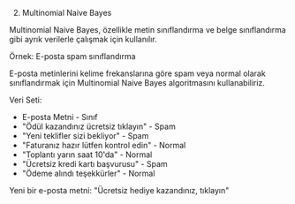 2. Multinomial Naive Bayes

Multinomial Naive Bayes, özellikle metin sınıflandırma ve belge sınıflandırma gibi ayrık verilerle çalışmak için kullanılır.

Örnek: E-posta spam sınıflandırma

E-posta metinlerini kelime frekanslarına göre spam veya normal olarak sınıflandırmak için Multinomial Naive Bayes algoritmasını kullanabiliriz.

Veri Seti:

- E-posta Metni	- Sınıf
- "Ödül kazandınız ücretsiz tıklayın" - Spam
- "Yeni teklifler sizi bekliyor"	- Spam
- "Faturanız hazır lütfen kontrol edin"	- Normal
- "Toplantı yarın saat 10'da"	- Normal
- "Ücretsiz kredi kartı başvurusu"	- Spam
- "Ödeme alındı teşekkürler"	- Normal

Yeni bir e-posta metni: "Ücretsiz hediye kazandınız, tıklayın"